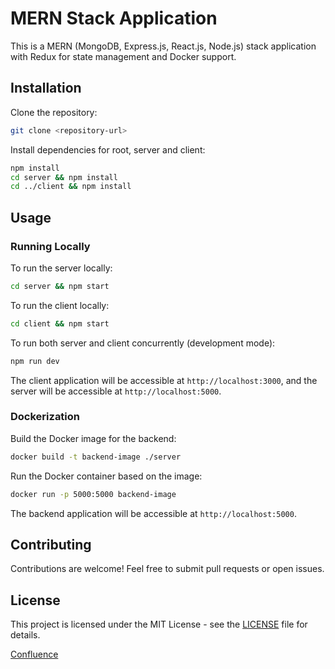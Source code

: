 # MERN Stack Application

This is a MERN (MongoDB, Express.js, React.js, Node.js) stack application with Redux for state management and Docker support.

## Installation

Clone the repository:

```bash
git clone <repository-url>
```

Install dependencies for root, server and client:

```bash
npm install
cd server && npm install
cd ../client && npm install
```

## Usage

### Running Locally

To run the server locally:

```bash
cd server && npm start
```

To run the client locally:

```bash
cd client && npm start
```

To run both server and client concurrently (development mode):

```bash
npm run dev
```

The client application will be accessible at `http://localhost:3000`, and the server will be accessible at `http://localhost:5000`.

### Dockerization

Build the Docker image for the backend:

```bash
docker build -t backend-image ./server
```

Run the Docker container based on the image:

```bash
docker run -p 5000:5000 backend-image
```

The backend application will be accessible at `http://localhost:5000`.

## Contributing

Contributions are welcome! Feel free to submit pull requests or open issues.

## License

This project is licensed under the MIT License - see the [LICENSE](LICENSE) file for details.

[Confluence](https://team-wpmcbjnpvsdl.atlassian.net/l/cp/rFH9f1KU)
